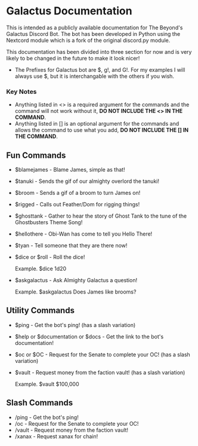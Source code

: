 # Galactus Documentation
This is intended as a publicly available documentation for The Beyond's Galactus Discord Bot. 
The bot has been developed in Python using the Nextcord module which is a fork of the original discord.py module. 

This documentation has been divided into three section for now and is very likely to be changed in the future to make it look nicer!

* The Prefixes for Galactus bot are \$, g\!, and G\!. For my examples I will always use \$, but it is interchangable with the others if you wish. 

### Key Notes
* Anything listed in \<> is a required argument for the commands and the command will not work without it, __DO NOT INCLUDE THE \<> IN THE COMMAND__.
* Anything listed in \[] is an optional argument for the commands and allows the command to use what you add, __DO NOT INCLUDE THE \[] IN THE COMMAND__.

## Fun Commands
* $blamejames - Blame James, simple as that!
* $tanuki - Sends the gif of our almighty overlord the tanuki!
* $broom - Sends a gif of a broom to turn James on!
* $rigged - Calls out Feather/Dom for rigging things!
* $ghosttank - Gather to hear the story of Ghost Tank to the tune of the Ghostbusters Theme Song!
* $hellothere - Obi-Wan has come to tell you Hello There!
* $tyan - Tell someone that they are there now!
* $dice <NdN> or $roll <NdN> - Roll the dice!
   
   Example. $dice 1d20
* $askgalactus <Yes or No Question> - Ask Almighty Galactus a question!
   
   Example. $askgalactus Does James like brooms?

## Utility Commands
* $ping - Get the bot's ping! (has a slash variation)
* $help or $documentation or $docs - Get the link to the bot's documentation!
* $oc or $OC - Request for the Senate to complete your OC! (has a slash variation)
* $vault <amount> - Request money from the faction vault! (has a slash variation)
   
   Example. $vault $100,000

## Slash Commands
* /ping - Get the bot's ping! 
* /oc - Request for the Senate to complete your OC! 
* /vault <amount> - Request money from the faction vault!
* /xanax <amount> - Request xanax for chain!
